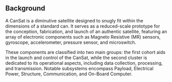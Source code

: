 ## Background

A CanSat is a diminutive satellite designed to snugly fit within the dimensions of a standard can. It serves as a reduced-scale prototype for the conception, fabrication, and launch of an authentic satellite, featuring an array of electronic components such as Magneto Resistive (MR) sensors, gyroscope, accelerometer, pressure sensor, and microswitch.

These components are classified into two main groups: the first cohort aids in the launch and control of the CanSat, while the second cluster is dedicated to its operational aspects, including data collection, processing, and transmission. Notable subsystems encompass Payload, Electrical Power, Structure, Communication, and On-Board Computer.
